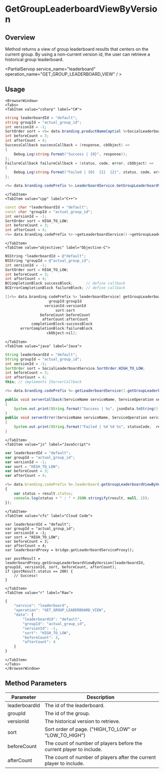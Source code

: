 # GetGroupLeaderboardViewByVersion
## Overview
Method returns a view of group leaderboard results that centers on the current group. By using a non-current version id, the user can retrieve a historical group leaderboard.

<PartialServop service_name="leaderboard" operation_name="GET_GROUP_LEADERBOARD_VIEW" / >

## Usage

```mdx-code-block
<BrowserWindow>
<Tabs>
<TabItem value="csharp" label="C#">
```

```csharp
string leaderboardId = "default";
string groupId = "actual_group_id";
int versionId = -1;
SortOrder sort = <%= data.branding.productNameCaptial %>SocialLeaderboard.SortOrder.HIGH_TO_LOW;
int beforeCount = 3;
int afterCount = 4;
SuccessCallback successCallback = (response, cbObject) =>
{
    Debug.Log(string.Format("Success | {0}", response));
};
FailureCallback failureCallback = (status, code, error, cbObject) =>
{
    Debug.Log(string.Format("Failed | {0}  {1}  {2}", status, code, error));
};

<%= data.branding.codePrefix %>.LeaderboardService.GetGroupLeaderboardViewByVersion(leaderboardId, groupId, versionId, sort, beforeCount, afterCount, successCallback, failureCallback);
```

```mdx-code-block
</TabItem>
<TabItem value="cpp" label="C++">
```

```cpp
const char *leaderboardId = "default";
const char *groupId = "actual_group_id";
int versionId = -1;
SortOrder sort = HIGH_TO_LOW;
int beforeCount = 3;
int afterCount = 4;
<%= data.branding.codePrefix %>->getLeaderboardService()->getGroupLeaderboardViewByVersion(leaderboardId, groupId, versionId, sort, beforeCount, afterCount, this);
```

```mdx-code-block
</TabItem>
<TabItem value="objectivec" label="Objective-C">
```

```objectivec
NSString *leaderboardId = @"default";
NSString *groupId = @"actual_group_id";
int versionId = -1;
SortOrder sort = HIGH_TO_LOW;
int beforeCount = 3;
int afterCount = 4;
BCCompletionBlock successBlock;      // define callback
BCErrorCompletionBlock failureBlock; // define callback

[[<%= data.branding.codePrefix %> leaderboardService] getGroupLeaderboardViewByVersion:leaderboardId
                    groupId:groupId
                  versionId:versionId
                       sort:sort
                beforeCount:beforeCount
                 afterCount:afterCount
            completionBlock:successBlock
       errorCompletionBlock:failureBlock
                   cbObject:nil];
```

```mdx-code-block
</TabItem>
<TabItem value="java" label="Java">
```

```java
String leaderboardId = "default";
String groupId = "actual_group_id";
int versionId = -1;
SortOrder sort = SocialLeaderboardService.SortOrder.HIGH_TO_LOW;
int beforeCount = 3;
int afterCount = 4;
this; // implements IServerCallback

<%= data.branding.codePrefix %>.getLeaderboardService().getGroupLeaderboardViewByVersion(leaderboardId, groupId, versionId, sort, beforeCount, afterCount, this);

public void serverCallback(ServiceName serviceName, ServiceOperation serviceOperation, JSONObject jsonData)
{
    System.out.print(String.format("Success | %s", jsonData.toString()));
}
public void serverError(ServiceName serviceName, ServiceOperation serviceOperation, int statusCode, int reasonCode, String jsonError)
{
    System.out.print(String.format("Failed | %d %d %s", statusCode,  reasonCode, jsonError.toString()));
}
```

```mdx-code-block
</TabItem>
<TabItem value="js" label="JavaScript">
```

```javascript
var leaderboardId = "default";
var groupId = "actual_group_id";
var versionId = -1;
var sort = "HIGH_TO_LOW";
var beforeCount = 3;
var afterCount = 4;

<%= data.branding.codePrefix %>.leaderboard.getGroupLeaderboardViewByVersion(leaderboardId, groupId, versionId, sort, beforeCount, afterCount, result =>
{
	var status = result.status;
	console.log(status + " : " + JSON.stringify(result, null, 2));
});
```

```mdx-code-block
</TabItem>
<TabItem value="cfs" label="Cloud Code">
```

```cfscript
var leaderboardId = "default";
var groupId = "actual_group_id";
var versionId = -1;
var sort = "HIGH_TO_LOW";
var beforeCount = 3;
var afterCount = 4;
var leaderboardProxy = bridge.getLeaderboardServiceProxy();

var postResult = leaderboardProxy.getGroupLeaderboardViewByVersion(leaderboardId, groupId, versionId, sort, beforeCount, afterCount);
if (postResult.status == 200) {
    // Success!
}
```

```mdx-code-block
</TabItem>
<TabItem value="r" label="Raw">
```

```r
{
	"service": "leaderboard",
	"operation": "GET_GROUP_LEADERBOARD_VIEW",
	"data": {
		"leaderboardId": "default",
		"groupId": "actual_group_id",
   		"versionId": -1,
		"sort": "HIGH_TO_LOW",
		"beforeCount": 3,
		"afterCount": 4
	}
}
```

```mdx-code-block
</TabItem>
</Tabs>
</BrowserWindow>
```

## Method Parameters
Parameter | Description
--------- | -----------
leaderboardId | The id of the leaderboard.
groupId | The id of the group. 
versionId | The historical version to retrieve.
sort | Sort order of page. ("HIGH_TO_LOW" or "LOW_TO_HIGH")
beforeCount | The count of number of players before the current player to include.
afterCount | The count of number of players after the current player to include.


